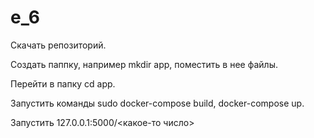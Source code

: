 # e_6

Скачать репозиторий.

Создать паппку, например mkdir app, поместить в нее файлы.

Перейти в папку cd app.

Запустить команды sudo docker-compose build, docker-compose up.

Запустить 127.0.0.1:5000/<какое-то число>
